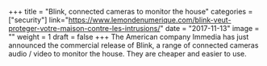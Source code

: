 +++
title = "Blink, connected cameras to monitor the house"
categories = ["security"]
link="https://www.lemondenumerique.com/blink-veut-proteger-votre-maison-contre-les-intrusions/"
date = "2017-11-13"
image = ""
weight = 1
draft = false
+++
The American company Immedia has just announced the commercial release of Blink, a range of connected cameras audio / video to monitor the house. They are cheaper and easier to use.
<!--stackedit_data:
eyJoaXN0b3J5IjpbMTExNzQ2MTQ3MV19
-->